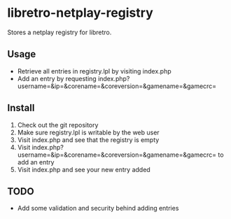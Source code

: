 # libretro-netplay-registry

Stores a netplay registry for libretro.

## Usage

- Retrieve all entries in registry.lpl by visiting index.php
- Add an entry by requesting index.php?username=<user>&ip=<ip>&corename=<corename>&coreversion=<coreversion>&gamename=<gamename>&gamecrc=<gamecrc>

## Install

1. Check out the git repository
1. Make sure registry.lpl is writable by the web user
1. Visit index.php and see that the registry is empty
1. Visit index.php?username=<user>&ip=<ip>&corename=<corename>&coreversion=<coreversion>&gamename=<gamename>&gamecrc=<gamecrc> to add an entry
1. Visit index.php and see your new entry added

## TODO

- Add some validation and security behind adding entries
